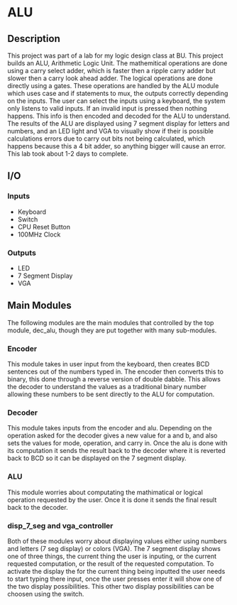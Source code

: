 # ALU

## Description
This project was part of a lab for my logic design class at BU. This project builds an ALU, Arithmetic Logic Unit. The mathemitical operations are done using a carry select 
adder, which is faster then a ripple carry adder but slower then a carry look ahead adder. The logical operations are done directly using a gates. These operations are handled 
by the ALU module which uses case and if statements to mux, the outputs correctly depending on the inputs. The user can select the inputs using a keyboard, the system only 
listens to valid inputs. If an invalid input is pressed then nothing happens. This info is then encoded and decoded for the ALU to understand. The results of the ALU are 
displayed using 7 segment display for letters and numbers, and an LED light and VGA to visually show if their is possible calculations errors due to carry out bits not being 
calculated, which happens because this a 4 bit adder, so anything bigger will cause an error. This lab took about 1-2 days to complete.

## I/O
### Inputs
- Keyboard
- Switch
- CPU Reset Button
- 100MHz Clock

### Outputs
- LED
- 7 Segment Display
- VGA

## Main Modules
The following modules are the main modules that controlled by the top module, dec_alu, though they are put together with many sub-modules.

### Encoder
This module takes in user input from the keyboard, then creates BCD sentences out of the numbers typed in. The encoder then converts this to binary, this done through a
reverse version of double dabble. This allows the decoder to understand the values as a traditional binary number allowing these numbers to be sent directly to the ALU for
computation.

### Decoder
This module takes inputs from the encoder and alu. Depending on the operation asked for the decoder gives a new value for a and b, and also sets the values for mode, operation,
and carry in. Once the alu is done with its computation it sends the result back to the decoder where it is reverted back to BCD so it can be displayed on the 7 segment display.

### ALU
This module worries about computating the mathimatical or logical operation requested by the user. Once it is done it sends the final result back to the decoder.

### disp_7_seg and vga_controller
Both of these modules worry about displaying values either using numbers and letters (7 seg display) or colors (VGA). The 7 segment display shows one of three things, the
current thing the user is inputing, or the current requested computation, or the result of the requested computation. To activate the display the for the current thing being
inputted the user needs to start typing there input, once the user presses enter it will show one of the two display possibilities. This other two display possibilities
can be choosen using the switch.
